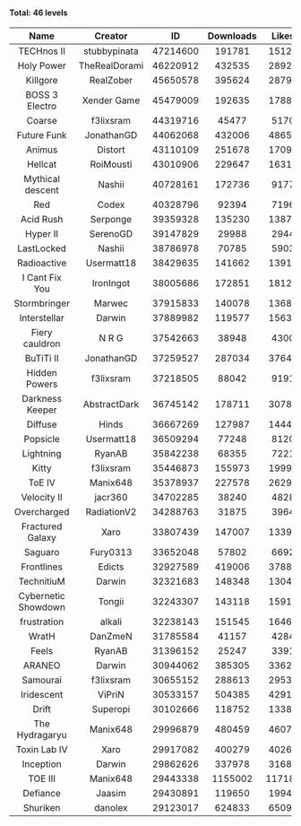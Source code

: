 #### Total: 46 levels

| Name | Creator | ID | Downloads | Likes |
|:---:|:---:|:---:|:---:|:---:|
| TECHnos II | stubbypinata | 47214600 | 191781 | 15129
| Holy Power | TheRealDorami | 46220912 | 432535 | 28927
| Killgore | RealZober | 45650578 | 395624 | 28792
| BOSS 3 Electro | Xender Game | 45479009 | 192635 | 17889
| Coarse | f3lixsram | 44319716 | 45477 | 5170
| Future Funk | JonathanGD | 44062068 | 432006 | 48656
| Animus | Distort | 43110109 | 251678 | 17092
| Hellcat | RoiMousti | 43010906 | 229647 | 16315
| Mythical descent | Nashii | 40728161 | 172736 | 9177
| Red | Codex | 40328796 | 92394 | 7196
| Acid Rush | Serponge | 39359328 | 135230 | 13878
| Hyper II | SerenoGD | 39147829 | 29988 | 2944
| LastLocked | Nashii | 38786978 | 70785 | 5903
| Radioactive | Usermatt18 | 38429635 | 141662 | 13914
| I Cant Fix You | IronIngot | 38005686 | 172851 | 18126
| Stormbringer | Marwec | 37915833 | 140078 | 13681
| Interstellar | Darwin | 37889982 | 119577 | 15635
| Fiery cauldron | N R G | 37542663 | 38948 | 4300
| BuTiTi II | JonathanGD | 37259527 | 287034 | 37640
| Hidden Powers | f3lixsram | 37218505 | 88042 | 9191
| Darkness Keeper | AbstractDark | 36745142 | 178711 | 30788
| Diffuse | Hinds | 36667269 | 127987 | 14447
| Popsicle | Usermatt18 | 36509294 | 77248 | 8120
| Lightning | RyanAB | 35842238 | 68355 | 7221
| Kitty | f3lixsram | 35446873 | 155973 | 19998
| ToE IV  | Manix648 | 35378937 | 227578 | 26294
| Velocity II | jacr360 | 34702285 | 38240 | 4828
| Overcharged | RadiationV2 | 34288763 | 31875 | 3964
| Fractured Galaxy  | Xaro | 33807439 | 147007 | 13392
| Saguaro | Fury0313 | 33652048 | 57802 | 6692
| Frontlines | Edicts | 32927589 | 419006 | 37880
| TechnitiuM | Darwin | 32321683 | 148348 | 13040
| Cybernetic Showdown  | Tongii | 32243307 | 143118 | 15911
| frustration | alkali | 32238143 | 151545 | 16468
| WratH | DanZmeN | 31785584 | 41157 | 4284
| Feels | RyanAB | 31396152 | 25247 | 3391
| ARANEO | Darwin | 30944062 | 385305 | 33624
| Samourai | f3lixsram | 30655152 | 288613 | 29537
| Iridescent | ViPriN | 30533157 | 504385 | 42919
| Drift | Superopi | 30102666 | 118752 | 13385
| The Hydragaryu | Manix648 | 29996879 | 480459 | 46077
| Toxin Lab IV | Xaro | 29917082 | 400279 | 40268
| Inception | Darwin | 29862626 | 337978 | 31684
| TOE III | Manix648 | 29443338 | 1155002 | 117180
| Defiance | Jaasim | 29430891 | 119650 | 19945
| Shuriken | danolex | 29123017 | 624833 | 65091
